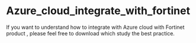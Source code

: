 # Azure_cloud_integrate_with_fortinet
If you want to understand how to integrate with Azure cloud with Fortinet product , please feel free to download which study the best practice.
